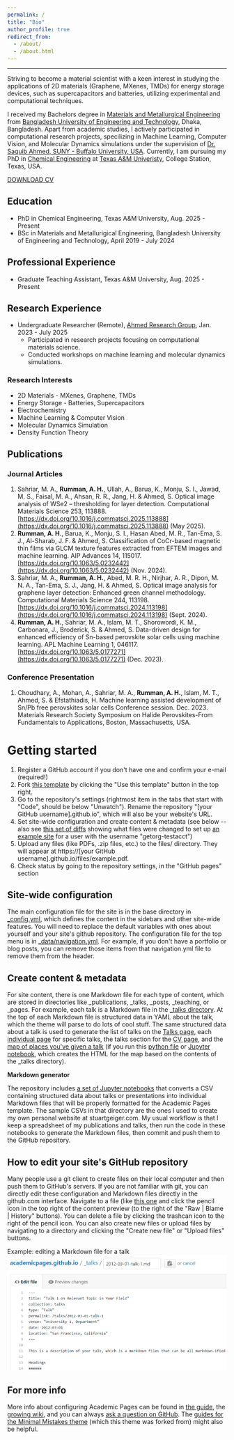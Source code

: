 ```yaml
---
permalink: /
title: "Bio"
author_profile: true
redirect_from: 
  - /about/
  - /about.html
---
```

------

Striving to become a material scientist with a keen interest in studying the applications of 2D materials (Graphene, MXenes, TMDs) for energy storage devices, such as supercapacitors and batteries, utilizing experimental and computational techniques.

I received my Bachelors degree in [Materials and Metallurgical Engineering](mme.buet.ac.bd) from [Bangladesh University of Engineering and Technology](buet.ac.bd), Dhaka, Bangladesh. Apart from academic studies, I actively participated in computational research projects, specilizing in Machine Learning, Computer Vision, and Molecular Dynamics simulations under the supervision of [Dr. Saquib Ahmed, SUNY - Buffalo University, USA](https://faculty.buffalostate.edu/ahmedsm/). Currently, I am pursuing my PhD in [Chemical Engineering](https://engineering.tamu.edu/chemical) at [Texas A&M Univeristy](www.tamu.edu), College Station, Texas, USA.

[DOWNLOAD CV](https://www.dropbox.com/scl/fi/ztnd3qfmiky56d4cbra1z/cv_ahr.pdf?rlkey=mlc7k35m7z8kwb2q2l6k4mgpp&dl=0)

Education
------
* PhD in Chemical Engineering, Texas A&M University, Aug. 2025 - Present
* BSc in Materials and Metallurigical Engineering, Bangladesh University of Engineering and Technology, April 2019 - July 2024

Professional Experience
------
* Graduate Teaching Assistant, Texas A&M University, Aug. 2025 - Present

Research Experience
------
* Undergraduate Researcher (Remote), [Ahmed Research Group](https://faculty.buffalostate.edu/ahmedsm/), Jan. 2023 - July 2025
  * Participated in research projects focusing on computational materials science.
  * Conducted workshops on machine learning and molecular dynamics simulations.   

### Research Interests
* 2D Materials - MXenes, Graphene, TMDs
* Energy Storage - Batteries, Supercapacitors
* Electrochemistry
* Machine Learning & Computer Vision
* Molecular Dynamics Simulation
* Density Function Theory

Publications
------
### Journal Articles
1. Sahriar, M. A., **Rumman, A. H.**, Ullah, A., Barua, K., Monju, S. I., Jawad, M. S., Faisal, M. A., Ahsan, R. R., Jang, H. & Ahmed, S. Optical image analysis of WSe2 – thresholding for layer detection. Computational Materials Science 253, 113888. [https://dx.doi.org/10.1016/j.commatsci.2025.113888](https://dx.doi.org/10.1016/j.commatsci.2025.113888) (May 2025).
2. **Rumman, A. H.**, Barua, K., Monju, S. I., Hasan Abed, M. R., Tan-Ema, S. J., Al-Sharab, J. F. & Ahmed, S. Classification of CoCr-based magnetic thin films via GLCM texture features extracted from EFTEM images and machine learning. AIP Advances 14, 115017. [https://dx.doi.org/10.1063/5.0232442](https://dx.doi.org/10.1063/5.0232442) (Nov. 2024).
3. Sahriar, M. A., **Rumman, A. H.**, Abed, M. R. H., Nirjhar, A. R., Dipon, M. N. A., Tan-Ema, S. J., Jang, H. & Ahmed, S. Optical image analysis for graphene layer detection: Enhanced green channel methodology. Computational Materials Science 244, 113198. [https://dx.doi.org/10.1016/j.commatsci.2024.113198](https://dx.doi.org/10.1016/j.commatsci.2024.113198) (Sept. 2024).
4. **Rumman, A. H.**, Sahriar, M. A., Islam, M. T., Shorowordi, K. M., Carbonara, J., Broderick, S. & Ahmed, S. Data-driven design for enhanced efficiency of Sn-based perovskite solar cells using machine learning. APL Machine Learning 1, 046117. [https://dx.doi.org/10.1063/5.0177271](https://dx.doi.org/10.1063/5.0177271) (Dec. 2023).

### Conference Presentation
1. Choudhary, A., Mohan, A., Sahriar, M. A., **Rumman, A. H.**, Islam, M. T., Ahmed, S. & Efstathiadis, H. Machine learning assisted development of Sn/Pb free perovskites solar cells Conference session. Dec. 2023. Materials Research Society Symposium on Halide Perovskites-From Fundamentals to Applications, Boston, Massachusetts, USA.

Getting started
======
1. Register a GitHub account if you don't have one and confirm your e-mail (required!)
1. Fork [this template](https://github.com/academicpages/academicpages.github.io) by clicking the "Use this template" button in the top right. 
1. Go to the repository's settings (rightmost item in the tabs that start with "Code", should be below "Unwatch"). Rename the repository "[your GitHub username].github.io", which will also be your website's URL.
1. Set site-wide configuration and create content & metadata (see below -- also see [this set of diffs](http://archive.is/3TPas) showing what files were changed to set up [an example site](https://getorg-testacct.github.io) for a user with the username "getorg-testacct")
1. Upload any files (like PDFs, .zip files, etc.) to the files/ directory. They will appear at https://[your GitHub username].github.io/files/example.pdf.  
1. Check status by going to the repository settings, in the "GitHub pages" section

Site-wide configuration
------
The main configuration file for the site is in the base directory in [_config.yml](https://github.com/academicpages/academicpages.github.io/blob/master/_config.yml), which defines the content in the sidebars and other site-wide features. You will need to replace the default variables with ones about yourself and your site's github repository. The configuration file for the top menu is in [_data/navigation.yml](https://github.com/academicpages/academicpages.github.io/blob/master/_data/navigation.yml). For example, if you don't have a portfolio or blog posts, you can remove those items from that navigation.yml file to remove them from the header. 

Create content & metadata
------
For site content, there is one Markdown file for each type of content, which are stored in directories like _publications, _talks, _posts, _teaching, or _pages. For example, each talk is a Markdown file in the [_talks directory](https://github.com/academicpages/academicpages.github.io/tree/master/_talks). At the top of each Markdown file is structured data in YAML about the talk, which the theme will parse to do lots of cool stuff. The same structured data about a talk is used to generate the list of talks on the [Talks page](https://academicpages.github.io/talks), each [individual page](https://academicpages.github.io/talks/2012-03-01-talk-1) for specific talks, the talks section for the [CV page](https://academicpages.github.io/cv), and the [map of places you've given a talk](https://academicpages.github.io/talkmap.html) (if you run this [python file](https://github.com/academicpages/academicpages.github.io/blob/master/talkmap.py) or [Jupyter notebook](https://github.com/academicpages/academicpages.github.io/blob/master/talkmap.ipynb), which creates the HTML for the map based on the contents of the _talks directory).

**Markdown generator**

The repository includes [a set of Jupyter notebooks](https://github.com/academicpages/academicpages.github.io/tree/master/markdown_generator
) that converts a CSV containing structured data about talks or presentations into individual Markdown files that will be properly formatted for the Academic Pages template. The sample CSVs in that directory are the ones I used to create my own personal website at stuartgeiger.com. My usual workflow is that I keep a spreadsheet of my publications and talks, then run the code in these notebooks to generate the Markdown files, then commit and push them to the GitHub repository.

How to edit your site's GitHub repository
------
Many people use a git client to create files on their local computer and then push them to GitHub's servers. If you are not familiar with git, you can directly edit these configuration and Markdown files directly in the github.com interface. Navigate to a file (like [this one](https://github.com/academicpages/academicpages.github.io/blob/master/_talks/2012-03-01-talk-1.md) and click the pencil icon in the top right of the content preview (to the right of the "Raw | Blame | History" buttons). You can delete a file by clicking the trashcan icon to the right of the pencil icon. You can also create new files or upload files by navigating to a directory and clicking the "Create new file" or "Upload files" buttons. 

Example: editing a Markdown file for a talk
![Editing a Markdown file for a talk](/images/editing-talk.png)

For more info
------
More info about configuring Academic Pages can be found in [the guide](https://academicpages.github.io/markdown/), the [growing wiki](https://github.com/academicpages/academicpages.github.io/wiki), and you can always [ask a question on GitHub](https://github.com/academicpages/academicpages.github.io/discussions). The [guides for the Minimal Mistakes theme](https://mmistakes.github.io/minimal-mistakes/docs/configuration/) (which this theme was forked from) might also be helpful.
